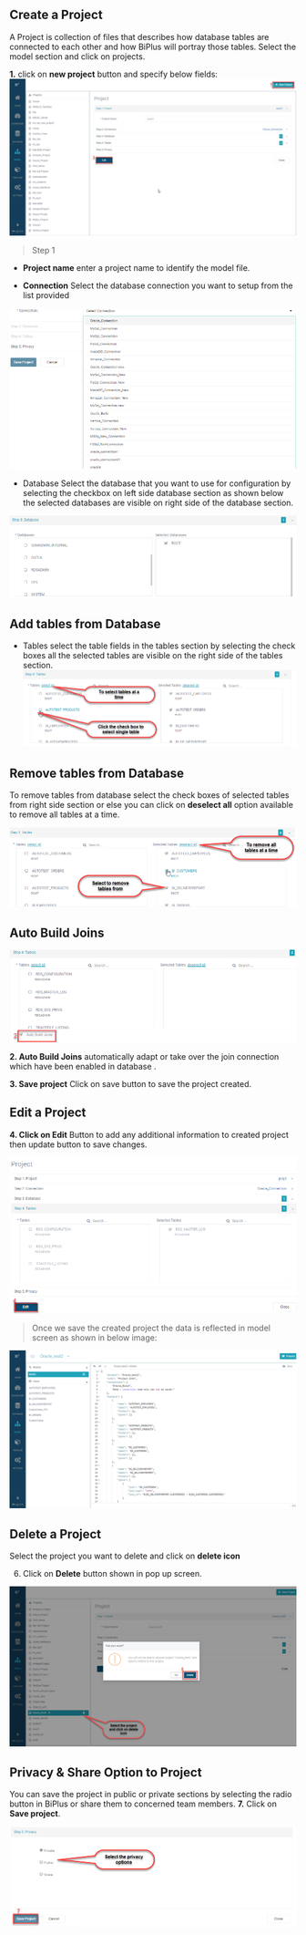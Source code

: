 ## Create a Project
A Project is collection of files that describes how database tables are connected to each other and how BiPlus will portray those tables.
   Select the model section and click on projects.
   
   **1.** click on **new project** button and specify below fields:
   ![enter image description here](https://raw.githubusercontent.com/sv18042016/fp1/master/images/model1.png)  

> Step 1
 - **Project name** enter a project name to identify the model file.
 > 

- **Connection** Select the database connection you want to setup from the list provided

![enter image description here](https://raw.githubusercontent.com/sv18042016/fp1/master/images/model2.png)
- Database Select the database that you want to use for configuration by selecting the checkbox on left side database section as shown below the selected databases are visible on right side of the database section.

![enter image description here](https://raw.githubusercontent.com/sv18042016/fp1/master/images/model3.png)

## Add tables from Database

- Tables select the table fields in the tables section by selecting the check boxes all the selected tables are visible on the right side of the tables section. 
![enter image description here](https://raw.githubusercontent.com/sv18042016/fp1/master/images/add_tables.png)
## Remove tables from Database 
To remove tables from database select the check boxes of selected tables from right side section or else you can click on **deselect all** option available to remove all tables at a time.

![enter image description here](https://raw.githubusercontent.com/sv18042016/fp1/0e5fb234751d7b3cd7f8f40b1ad7d79bca7c22d7/images/remove_tables.png)

## Auto Build Joins

![enter image description here](https://raw.githubusercontent.com/sv18042016/fp1/master/images/model%204.png)

**2. Auto Build Joins**  automatically adapt or take over the join connection which have been enabled in database .

**3. Save project** Click on save button to save the project created.
## Edit a Project

**4. Click on Edit** Button to add any additional information to created project then update button to save changes.

![enter image description here](https://raw.githubusercontent.com/sv18042016/fp1/master/images/model5.png)

> Once we save the created project the data is reflected in model screen as shown in below image:

![enter image description here](https://raw.githubusercontent.com/sv18042016/fp1/master/images/project_final.png)

## Delete a Project

Select the project you want to delete and click on **delete icon**

6. Click on **Delete** button shown in pop up screen.

![enter image description here](https://raw.githubusercontent.com/sv18042016/fp1/master/images/project_del.png)
    

## Privacy & Share Option to Project

You can save the project in public or private sections by selecting the radio button in BiPlus or share them to concerned team members.
**7.** Click on **Save project**.

![enter image description here](https://raw.githubusercontent.com/sv18042016/fp1/master/images/save_proj.png)
<!--stackedit_data:
eyJoaXN0b3J5IjpbMTM1NTI4NDkyMF19
-->